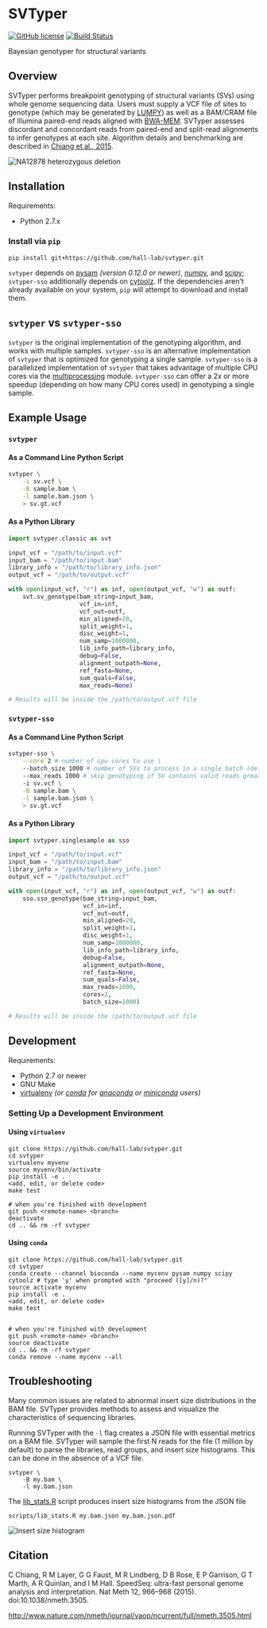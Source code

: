 SVTyper
=======
[![GitHub license](https://img.shields.io/badge/license-MIT-blue.svg)](https://raw.githubusercontent.com/hall-lab/svtyper/master/LICENSE)
[![Build Status](https://travis-ci.org/hall-lab/svtyper.svg?branch=master)](https://travis-ci.org/hall-lab/svtyper)

Bayesian genotyper for structural variants

## Overview

SVTyper performs breakpoint genotyping of structural variants (SVs) using whole genome sequencing data. Users must supply a VCF file of sites to genotype (which may be generated by [LUMPY](https://github.com/arq5x/lumpy-sv)) as well as a BAM/CRAM file of Illumina paired-end reads aligned with [BWA-MEM](https://github.com/lh3/bwa). SVTyper assesses discordant and concordant reads from paired-end and split-read alignments to infer genotypes at each site. Algorithm details and benchmarking are described in [Chiang et al., 2015](http://www.nature.com/nmeth/journal/vaop/ncurrent/full/nmeth.3505.html).

![NA12878 heterozygous deletion](etc/het.png?raw=true "NA12878 heterozygous deletion")

## Installation

Requirements:
- Python 2.7.x

### Install via `pip`

    pip install git+https://github.com/hall-lab/svtyper.git

`svtyper` depends on [pysam][0] _(version 0.12.0 or newer)_, [numpy][1], and [scipy][2]; `svtyper-sso` additionally depends on [cytoolz][7]. If the dependencies aren't already available on your system, `pip` will attempt to download and install them.

## `svtyper` vs `svtyper-sso`

`svtyper` is the original implementation of the genotyping algorithm, and works with multiple samples.  `svtyper-sso` is an alternative implementation of `svtyper` that is optimized for genotyping a single sample.  `svtyper-sso` is a parallelized implementation of `svtyper` that takes advantage of multiple CPU cores via the [multiprocessing][8] module. `svtyper-sso` can offer a 2x or more speedup (depending on how many CPU cores used) in genotyping a single sample.

## Example Usage

### `svtyper`

#### As a Command Line Python Script

```bash
svtyper \
    -i sv.vcf \
    -B sample.bam \
    -l sample.bam.json \
    > sv.gt.vcf
```

#### As a Python Library

```python
import svtyper.classic as svt

input_vcf = "/path/to/input.vcf"
input_bam = "/path/to/input.bam"
library_info = "/path/to/library_info.json"
output_vcf = "/path/to/output.vcf"

with open(input_vcf, "r") as inf, open(output_vcf, "w") as outf:
    svt.sv_genotype(bam_string=input_bam,
                    vcf_in=inf,
                    vcf_out=outf,
                    min_aligned=20,
                    split_weight=1,
                    disc_weight=1,
                    num_samp=1000000,
                    lib_info_path=library_info,
                    debug=False,
                    alignment_outpath=None,
                    ref_fasta=None,
                    sum_quals=False,
                    max_reads=None)

# Results will be inside the /path/to/output.vcf file
```

### `svtyper-sso`

#### As a Command Line Python Script

```bash
svtyper-sso \
    --core 2 # number of cpu cores to use \
    --batch_size 1000 # number of SVs to process in a single batch (default: 1000) \
    --max_reads 1000 # skip genotyping if SV contains valid reads greater than this threshold (default: 1000) \
    -i sv.vcf \
    -B sample.bam \
    -l sample.bam.json \
    > sv.gt.vcf
```

#### As a Python Library

```python
import svtyper.singlesample as sso

input_vcf = "/path/to/input.vcf"
input_bam = "/path/to/input.bam"
library_info = "/path/to/library_info.json"
output_vcf = "/path/to/output.vcf"

with open(input_vcf, "r") as inf, open(output_vcf, "w") as outf:
    sso.sso_genotype(bam_string=input_bam,
                     vcf_in=inf,
                     vcf_out=outf,
                     min_aligned=20,
                     split_weight=1,
                     disc_weight=1,
                     num_samp=1000000,
                     lib_info_path=library_info,
                     debug=False,
                     alignment_outpath=None,
                     ref_fasta=None,
                     sum_quals=False,
                     max_reads=1000,
                     cores=2,
                     batch_size=1000)

# Results will be inside the /path/to/output.vcf file
```

## Development

Requirements:
- Python 2.7 or newer
- GNU Make
- [virtualenv][3] _(or [conda][4] for [anaconda][5] or [miniconda][6] users)_

### Setting Up a Development Environment

#### Using `virtualenv`

    git clone https://github.com/hall-lab/svtyper.git
    cd svtyper
    virtualenv myvenv
    source myvenv/bin/activate
    pip install -e .
    <add, edit, or delete code>
    make test

    # when you're finished with development
    git push <remote-name> <branch>
    deactivate
    cd .. && rm -rf svtyper

#### Using `conda`

    git clone https://github.com/hall-lab/svtyper.git
    cd svtyper
    conda create --channel bioconda --name mycenv pysam numpy scipy cytoolz # type 'y' when prompted with "proceed ([y]/n)?"
    source activate mycenv
    pip install -e .
    <add, edit, or delete code>
    make test


    # when you're finished with development
    git push <remote-name> <branch>
    source deactivate
    cd .. && rm -rf svtyper
    conda remove --name mycenv --all

## Troubleshooting

Many common issues are related to abnormal insert size distributions in the BAM file. SVTyper provides methods to assess and visualize the characteristics of sequencing libraries.

Running SVTyper with the `-l` flag creates a JSON file with essential metrics on a BAM file. SVTyper will sample the first N reads for the file (1 million by default) to parse the libraries, read groups, and insert size histograms. This can be done in the absence of a VCF file.
```
svtyper \
    -B my.bam \
    -l my.bam.json
```

The [lib_stats.R](scripts/lib_stats.R) script produces insert size histograms from the JSON file
```
scripts/lib_stats.R my.bam.json my.bam.json.pdf
```
![Insert size histogram](etc/my.bam.json.png?raw=true "Insert size histogram")


## Citation

C Chiang, R M Layer, G G Faust, M R Lindberg, D B Rose, E P Garrison, G T Marth, A R Quinlan, and I M Hall. SpeedSeq: ultra-fast personal genome analysis and interpretation. Nat Meth 12, 966–968 (2015). doi:10.1038/nmeth.3505.

http://www.nature.com/nmeth/journal/vaop/ncurrent/full/nmeth.3505.html

[0]: https://github.com/pysam-developers/pysam
[1]: http://www.numpy.org/
[2]: https://www.scipy.org/
[3]: https://github.com/pypa/virtualenv
[4]: https://conda.io/docs/index.html
[5]: https://docs.continuum.io/anaconda/
[6]: https://conda.io/miniconda.html
[7]: https://github.com/pytoolz/cytoolz
[8]: https://docs.python.org/2/library/multiprocessing.html
